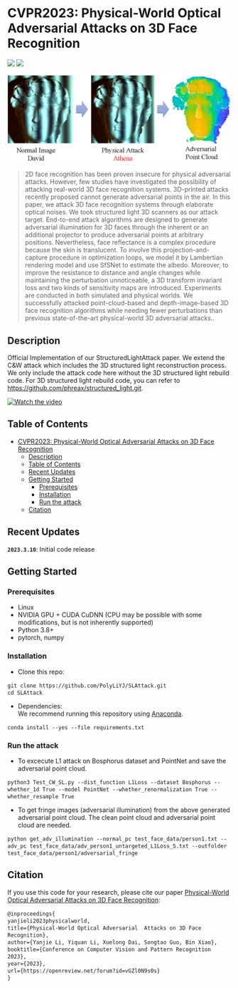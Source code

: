 # CVPR2023: Physical-World Optical Adversarial Attacks on 3D Face Recognition
<a href="https://arxiv.org/abs/2205.13412"><img src="https://img.shields.io/badge/arXiv-2205.13412-b31b1b.svg" height=22.5></a>
<a href="https://opensource.org/licenses/MIT"><img src="https://img.shields.io/badge/License-MIT-yellow.svg" height=22.5></a>  

<p align="center">
<img src="imgs/demo2.png" width="800px"/>
</p>

> 2D face recognition has been proven insecure for physical adversarial attacks. However, few studies have investigated the possibility of attacking real-world 3D face recognition systems. 3D-printed attacks recently proposed cannot generate adversarial points in the air. In this paper, we attack 3D face recognition systems through elaborate optical noises. We took structured light 3D scanners as our attack target. End-to-end attack algorithms are designed to generate adversarial illumination for 3D faces through the inherent or an additional projector to produce adversarial points at arbitrary positions. Nevertheless, face reflectance is a complex procedure because the skin is translucent. To involve this projection-and-capture procedure in optimization loops, we model it by Lambertian rendering model and use SfSNet to estimate the albedo. Moreover, to improve the resistance to distance and angle changes while maintaining the perturbation unnoticeable, a 3D transform invariant loss and two kinds of sensitivity maps are introduced. Experiments are conducted in both simulated and physical worlds. We successfully attacked point-cloud-based and depth-image-based 3D face recognition algorithms while needing fewer perturbations than previous state-of-the-art physical-world 3D adversarial attacks.. 



## Description   
Official Implementation of our StructuredLightAttack paper. We extend the C&W attack which includes the 3D structured light reconstruction process. We only include the attack code here without the 3D structured light rebuild code. For 3D structured light rebuild code, you can refer to https://github.com/phreax/structured_light.git. 

[![Watch the video](https://img.youtube.com/vi/zwAXvlh70yQ/default.jpg)](https://youtu.be/zwAXvlh70yQ)

## Table of Contents
- [CVPR2023: Physical-World Optical Adversarial Attacks on 3D Face Recognition](#cvpr2023-physical-world-optical-adversarial-attacks-on-3d-face-recognition)
  - [Description](#description)
  - [Table of Contents](#table-of-contents)
  - [Recent Updates](#recent-updates)
  - [Getting Started](#getting-started)
    - [Prerequisites](#prerequisites)
    - [Installation](#installation)
    - [Run the attack](#run-the-attack)
  - [Citation](#citation)
  
## Recent Updates
**`2023.3.10`**: Initial code release  


## Getting Started
### Prerequisites
- Linux
- NVIDIA GPU + CUDA CuDNN (CPU may be possible with some modifications, but is not inherently supported)
- Python 3.8+
- pytorch, numpy

### Installation
- Clone this repo:
``` 
git clone https://github.com/PolyLiYJ/SLAttack.git
cd SLAttack
```
- Dependencies:  
We recommend running this repository using [Anaconda](https://docs.anaconda.com/anaconda/install/). 
```
conda install --yes --file requirements.txt
```

### Run the attack
- To excecute L1 attack on Bosphorus dataset and PointNet and save the adversarial point cloud.
```
python3 Test_CW_SL.py --dist_function L1Loss --dataset Bosphorus --whether_1d True --model PointNet --whether_renormalization True --whether_resample True
```

- To get fringe images (adversarial illumination) from the above generated adversarial point cloud. The clean point cloud and adversarial point cloud are needed.
```
python get_adv_illumination --normal_pc test_face_data/person1.txt --adv_pc test_face_data/adv_person1_untargeted_L1Loss_5.txt --outfolder test_face_data/person1/adversarial_fringe
```

## Citation
If you use this code for your research, please cite our paper <a href="https://arxiv.org/abs/2205.13412">Physical-World Optical Adversarial Attacks on 3D Face Recognition</a>:

```
@inproceedings{
yanjieli2023physicalworld,
title={Physical-World Optical Adversarial  Attacks on 3D Face Recognition},
author={Yanjie Li, Yiquan Li, Xuelong Dai, Songtao Guo, Bin Xiao},
booktitle={Conference on Computer Vision and Pattern Recognition 2023},
year={2023},
url={https://openreview.net/forum?id=vGZl0N9s0s}
}
```

